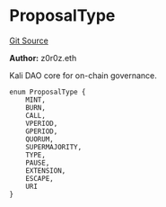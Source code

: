 # ProposalType
[Git Source](https://github.com/kalidao/keep/blob/1979341a5a2118c8b67dae50ac448106c85bacac/src/extensions/dao/Kali.sol)

**Author:**
z0r0z.eth

Kali DAO core for on-chain governance.


```solidity
enum ProposalType {
    MINT,
    BURN,
    CALL,
    VPERIOD,
    GPERIOD,
    QUORUM,
    SUPERMAJORITY,
    TYPE,
    PAUSE,
    EXTENSION,
    ESCAPE,
    URI
}
```

